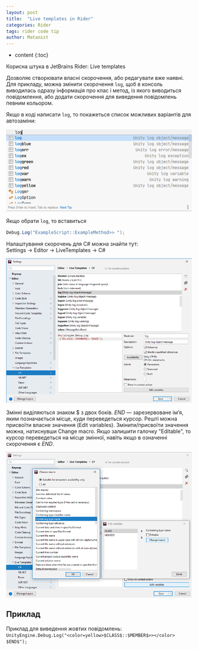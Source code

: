 ```yaml
---
layout: post
title:  "Live templates in Rider"
categories: Rider
tags: rider code tip
author: Matanist
---
```


* content
{:toc}

Корисна штука в JetBrains Rider: Live templates

Дозволяє створювати власні скорочення, або редагувати вже наявні.  
Для прикладу, можна змінити скорочення ```log```, щоб в консоль виводилась одразу інформація про клас і метод, із якого виводиться повідомлення, або додати скорочення для виведення повідомлень певним кольором.  

Якщо в коді написати ```log```, то покажеться список можливих варіантів для автозаміни:  

![Settings](/assets/2020-01_30-rider-live-templates-3.png)  

Якщо обрати ```log```, то вставиться
```c#
Debug.Log("ExampleScript::ExampleMethod>> ");
```





Налаштування скорочень для C# можна знайти тут:  
Settings -> Editor -> LiveTemplates -> C#  

![Settings](/assets/2020-01_30-rider-live-templates-1.png)  

Змінні виділяються знаком $ з двох боків. $END$ — зарезервоване ім’я, яким позначається місце, куди переведеться курсор. 
Решті можна присвоїти власне значення (Edit variables). 
Змінити/присвоїти значення можна, натиснувши Change macro. 
Якщо залишити галочку "Editable", то курсор переведеться на місце змінної, навіть якщо в означенні скорочення є $END$.  

![Variables editing](/assets/2020-01_30-rider-live-templates-2.png)  

## Приклад
Приклад для виведення жовтих повідомлень:  
```UnityEngine.Debug.Log("<color=yellow>$CLASS$::$MEMBER$>></color> $END$");```